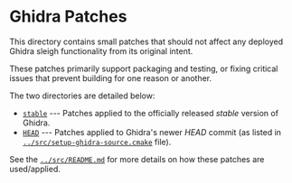 # Ghidra Patches

This directory contains small patches that should not affect any deployed Ghidra sleigh functionality from its original intent.

These patches primarily support packaging and testing, or fixing critical issues that prevent building for one reason or another.

The two directories are detailed below:

* [`stable`](./stable) --- Patches applied to the officially released _stable_ version of Ghidra.
* [`HEAD`](./HEAD) --- Patches applied to Ghidra's newer _HEAD_ commit (as listed in [`../src/setup-ghidra-source.cmake`](../src/setup-ghidra-source.cmake) file).

See the [`../src/README.md`](../src/README.md) for more details on how these patches are used/applied.

